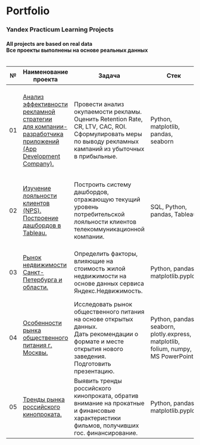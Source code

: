 # Portfolio
### Yandex Practicum Learning Projects
#### All projects are based on real data <br> Все проекты выполнены на основе реальных данных <br><br>


|№ |  Наименование проекта                                                                    |    Задача     |    Стек     |
|---|------------------------------------------------------------------------------------------|---------------|-------------|
|01 |<br>[Анализ эффективности рекламной стратегии<br>для компании-разработчика приложений (App Development Company).](01_Marketing_Analysis_for_an_Entertainment_App)<br><br>|Провести анализ окупаемости рекламы. Оценить Retention Rate, CR, LTV, CAC, ROI.<br>Сформулировать меры по выводу рекламных кампаний из убыточных в прибыльные.|Python, matplotlib, pandas, seaborn|
|02 |<br>[Изучение лояльности клиентов (NPS). <br>Построение дашбордов в Tableau.](02_Net_Promoter_Score_for_Telecom)<br><br>|Построить систему дашбордов, отражающую текущий уровень потребительской лояльности клиентов телекоммуникационной компании.|SQL, Python, pandas, Tableau|
|03 |<br>[Рынок недвижимости Санкт-Петербурга и области.](03_Real_estate)<br><br>|Определить факторы, влияющие на стоимость жилой недвижимости на основе данных сервиса Яндекс.Недвижимость.|Python, pandas, matplotlib.pyplot|
|04 |<br>[Особенности рынка общественного питания г. Москвы.](04_Eateries_in_Moscow)<br><br>|Исследовать рынок общественного питания на основе открытых данных.<br>Дать рекомендации о формате и месте открытия нового заведения. Подготовить презентацию.|Python, pandas, seaborn, plotly.express, matplotlib, folium, numpy, MS PowerPoint| 
|05 |<br>[Тренды рынка российского кинопроката.](05_Film_distribution)<br><br>|Выявить тренды российского кинопроката, обратив внимание на прокатные и финансовые характеристики фильмов, получивших гос. финансирование.|Python, pandas, matplotlib.pyplot|
